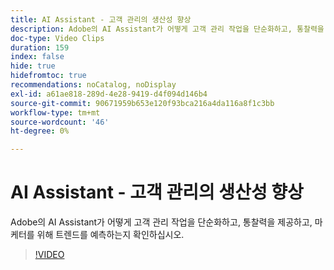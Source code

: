 ```yaml
---
title: AI Assistant - 고객 관리의 생산성 향상
description: Adobe의 AI Assistant가 어떻게 고객 관리 작업을 단순화하고, 통찰력을 제공하고, 마케터를 위해 트렌드를 예측하는지 확인하십시오.
doc-type: Video Clips
duration: 159
index: false
hide: true
hidefromtoc: true
recommendations: noCatalog, noDisplay
exl-id: a61ae818-289d-4e28-9419-d4f094d146b4
source-git-commit: 90671959b653e120f93bca216a4da116a8f1c3bb
workflow-type: tm+mt
source-wordcount: '46'
ht-degree: 0%

---
```


# AI Assistant - 고객 관리의 생산성 향상

Adobe의 AI Assistant가 어떻게 고객 관리 작업을 단순화하고, 통찰력을 제공하고, 마케터를 위해 트렌드를 예측하는지 확인하십시오.

<!-- 82_OS512_3442427_158_ai-assistant-boosting-productivity-in-audience-management -->
>[!VIDEO](https://video.tv.adobe.com/v/3459601/?learn=on&enablevpops=true&captions=kor)
